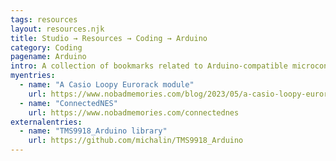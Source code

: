 ```yaml
---
tags: resources
layout: resources.njk
title: Studio → Resources → Coding → Arduino
category: Coding
pagename: Arduino
intro: A collection of bookmarks related to Arduino-compatible microcontrollers.
myentries:
  - name: "A Casio Loopy Eurorack module"
    url: https://www.nobadmemories.com/blog/2023/05/a-casio-loopy-eurorack-module/
  - name: "ConnectedNES"
    url: https://www.nobadmemories.com/connectednes
externalentries:
  - name: "TMS9918_Arduino library"
    url: https://github.com/michalin/TMS9918_Arduino
---
```

      